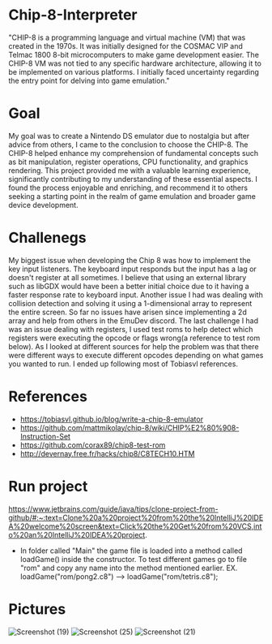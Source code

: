 # Chip-8-Interpreter
"CHIP-8 is a programming language and virtual machine (VM) that was created in the 1970s. 
It was initially designed for the COSMAC VIP and Telmac 1800 8-bit microcomputers to make game development easier. 
The CHIP-8 VM was not tied to any specific hardware architecture, allowing it to be implemented on various platforms.
I initially faced uncertainty regarding the entry point for delving into game emulation."

# Goal
My goal was to create a Nintendo DS emulator due to nostalgia but after advice from others, 
I came to the conclusion to choose the CHIP-8. The CHIP-8 helped enhance my comprehension of fundamental concepts such as bit manipulation, 
register operations, CPU functionality, and graphics rendering. This project provided me with a valuable learning experience, 
significantly contributing to my understanding of these essential aspects. I found the process enjoyable and enriching, 
and recommend it to others seeking a starting point in the realm of game emulation and broader game device development.

# Challenegs
My biggest issue when developing the Chip 8 was how to implement the key input listeners. The keyboard input responds but the input has a lag or doesn't register at all sometimes.
I believe that using an external library such as libGDX would have been a better initial choice due to it having a faster response rate to keyboard input. Another issue I had was dealing
with collision detection and solving it using a 1-dimensional array to represent the entire screen. So far no issues have arisen since implementing a 2d array and help from others in the EmuDev discord.
The last challenge I had was an issue dealing with registers, I used test roms to help detect which registers were executing the opcode or flags wrong(a reference to test rom below). As I looked at different
sources for help the problem was that there were different ways to execute different opcodes depending on what games you wanted to run. I ended up following most of Tobiasvl references. 

# References
+ https://tobiasvl.github.io/blog/write-a-chip-8-emulator
+ https://github.com/mattmikolay/chip-8/wiki/CHIP%E2%80%908-Instruction-Set
+ https://github.com/corax89/chip8-test-rom
+ http://devernay.free.fr/hacks/chip8/C8TECH10.HTM

# Run project
https://www.jetbrains.com/guide/java/tips/clone-project-from-github/#:~:text=Clone%20a%20project%20from%20the%20IntelliJ%20IDEA%20welcome%20screen&text=Click%20the%20Get%20from%20VCS,into%20an%20IntelliJ%20IDEA%20project.
+ In folder called "Main" the game file is loaded into a method called loadGame() inside the constructor. To test different games go to file "rom" and copy any name into the method mentioned earlier. EX. loadGame("rom/pong2.c8") --> loadGame("rom/tetris.c8");


# Pictures
![Screenshot (19)](https://github.com/Hi-Baillie/Chip-8/assets/97775116/981ebe47-9f8d-4e01-bb22-682c98d819fd)
![Screenshot (25)](https://github.com/Hi-Baillie/Chip-8/assets/97775116/2a067321-9d0a-4047-b987-6cea2cc5db52)
![Screenshot (21)](https://github.com/Hi-Baillie/Chip-8/assets/97775116/06c0a96d-b8f5-4c58-a6fd-e68e21c74f2b)

